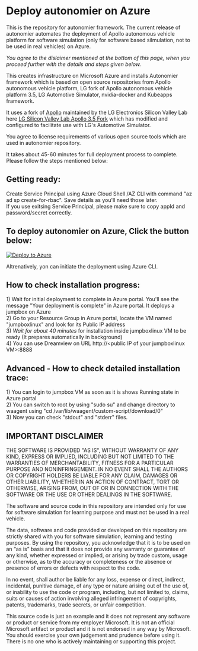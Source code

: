 # Deploy autonomier on Azure
This is the repository for autonomier framework. The current release of autonomier automates the deployment of Apollo autonomous vehicle platform for software simulation (only for software based silmulation, not to be used in real vehicles) on Azure.   

*You agree to the dislaimer mentioned at the bottom of this page, when you proceed further with the details and steps given below.*

This creates infrastructure on Microsoft Azure and installs Autonomier framework which is based on open source repositories from Apollo autonomous vehicle platform, LG fork of Apollo autonomous vehicle platform 3.5, LG Automotive Simulator, nvidia-docker and Kubeapps framework.   

It uses a fork of [Apollo](https://github.com/ApolloAuto/apollo/) maintained by the LG Electronics Silicon Valley Lab here [LG Silicon Valley Lab Apollo 3.5 Fork](https://github.com/lgsvl/apollo-3.5/) which has modified and configured to facilitate use with LG's Automotive Simulator.

You agree to license requirements of various open source tools which are used in autonomier repository. 

It takes about 45-60 minutes for full deployment process to complete. Please follow the steps mentioned below:    

## Getting ready:  
Create Service Principal using Azure Cloud Shell /AZ CLI with command "az ad sp create-for-rbac". Save details as you'll need those later.    
If you use exitsing Service Principal, please make sure to copy appId and password/secret correctly.  

## To deploy autonomier on Azure, Click the button below:  

[![Deploy to Azure](https://aka.ms/deploytoazurebutton)](https://portal.azure.com/#create/Microsoft.Template/uri/https%3A%2F%2Fraw.githubusercontent.com%2Fsanjeevkumar761%2Fautonomier%2Fmaster%2Fazure-deploy-init%2Fazuredeploy.json)  

Altrenatively, yon can initiate the deployment using Azure CLI. 

## How to check installation progress:   
1\) Wait for initial deployment to complete in Azure portal. You'll see the message "Your deployment is complete" in Azure portal. It deploys a jumpbox on Azure  
2\) Go to your Resource Group in Azure portal, locate the VM named "jumpboxlinux" and look for its Public IP address  
3\) *Wait for about 40 minutes* for installation inside jumpboxlinux VM to be ready \(It prepares automatically in background\)   
4\) You can use Dreamview on URL http://\<public IP of your jumpboxlinux VM\>:8888  


## Advanced - How to check detailed installation trace:     
1\) You can login to jumpbox VM as soon as it is shows Running state in Azure portal  
2\) You can switch to root by using "sudo su" and change directory to waagent using "cd /var/lib/waagent/custom-script/download/0"  
3\) Now you can check "stdout" and "stderr" files.  


## IMPORTANT DISCLAIMER    
THE SOFTWARE IS PROVIDED "AS IS", WITHOUT WARRANTY OF ANY KIND, EXPRESS OR IMPLIED, INCLUDING BUT NOT LIMITED TO THE WARRANTIES OF MERCHANTABILITY, FITNESS FOR A PARTICULAR PURPOSE AND NONINFRINGEMENT. IN NO EVENT SHALL THE AUTHORS OR COPYRIGHT HOLDERS BE LIABLE FOR ANY CLAIM, DAMAGES OR OTHER LIABILITY, WHETHER IN AN ACTION OF CONTRACT, TORT OR OTHERWISE, ARISING FROM, OUT OF OR IN CONNECTION WITH THE SOFTWARE OR THE USE OR OTHER DEALINGS IN THE SOFTWARE.    

The software and source code in this repository are intended only for use for software simulation for learning purpose and must not be used in a real vehicle.  

The data, software and code provided or developed on this repository are strictly shared with you for software simulation, learning and testing purposes. By using the repository, you acknowledge that it is to be used on an “as is” basis and that it does not provide any warranty or guarantee of any kind, whether expressed or implied, or arising by trade custom, usage or otherwise, as to the accuracy or completeness or the absence or presence of errors or defects with respect to the code.  

In no event, shall author be liable for any loss, expense or direct, indirect, incidental, punitive damage, of any type or nature arising out of the use of, or inability to use the code or program, including, but not limited to, claims, suits or causes of action involving alleged infringement of copyrights, patents, trademarks, trade secrets, or unfair competition.  

This source code is just an example and it does not represent any software or product or service from my employer Microsoft. It is not an official Microsoft artifact or product and it is not endorsed in any way by Microsoft. You should exercise your own judgement and prudence before using it. There is no one who is actively maintaining or supporting this project.    
